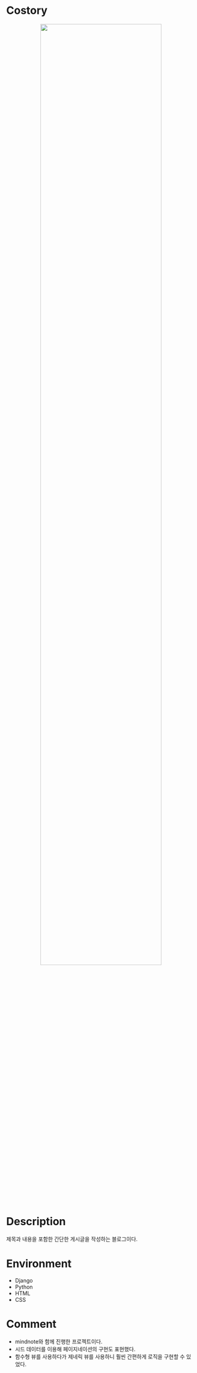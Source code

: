 # Costory
<div align='center'>
	<img width="80%" src="https://user-images.githubusercontent.com/113345693/220650479-9fe84622-7f9a-481c-9b22-10fed12ad6ca.gif"/>
</div>

# Description
제목과 내용을 포함한 간단한 게시글을 작성하는 블로그이다.

# Environment
- Django
- Python
- HTML
- CSS

# Comment
- mindnote와 함께 진행한 프로젝트이다.
- 시드 데이터를 이용해 페이지네이션의 구현도 표현했다.
- 함수형 뷰를 사용하다가 제네릭 뷰를 사용하니 훨씬 간편하게 로직을 구현할 수 있었다.
